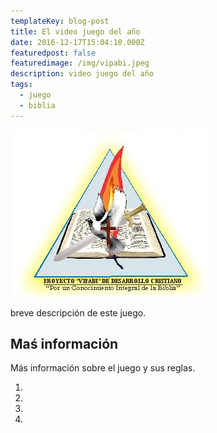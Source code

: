 ```yaml
---
templateKey: blog-post
title: El video juego del año
date: 2016-12-17T15:04:10.000Z
featuredpost: false
featuredimage: /img/vipabi.jpeg
description: video juego del año
tags:
  - juego
  - biblia
---
```

![vipabi](/img/vipabi.jpeg)

breve descripción de este juego.

## Maś información

Más información sobre el juego y sus reglas.

1. 
2. 
3. 
4.

